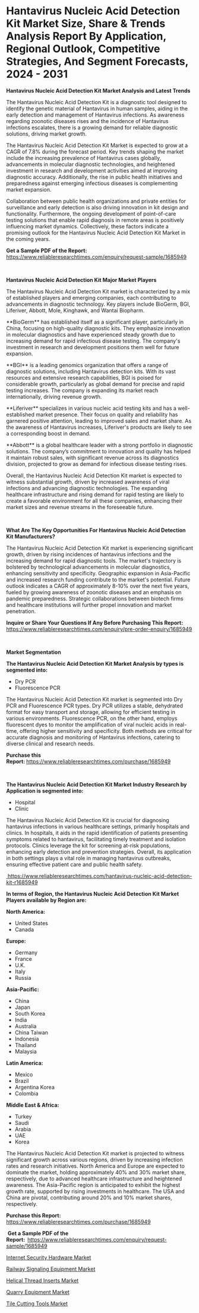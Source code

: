 <p><h1>Hantavirus Nucleic Acid Detection Kit Market Size, Share & Trends Analysis Report By Application, Regional Outlook, Competitive Strategies, And Segment Forecasts, 2024 - 2031</h1></p><p><strong>Hantavirus Nucleic Acid Detection Kit Market Analysis and Latest Trends</strong></p>
<p><p>The Hantavirus Nucleic Acid Detection Kit is a diagnostic tool designed to identify the genetic material of Hantavirus in human samples, aiding in the early detection and management of Hantavirus infections. As awareness regarding zoonotic diseases rises and the incidence of Hantavirus infections escalates, there is a growing demand for reliable diagnostic solutions, driving market growth.</p><p>The Hantavirus Nucleic Acid Detection Kit Market is expected to grow at a CAGR of 7.8% during the forecast period. Key trends shaping the market include the increasing prevalence of Hantavirus cases globally, advancements in molecular diagnostic technologies, and heightened investment in research and development activities aimed at improving diagnostic accuracy. Additionally, the rise in public health initiatives and preparedness against emerging infectious diseases is complementing market expansion.</p><p>Collaboration between public health organizations and private entities for surveillance and early detection is also driving innovation in kit design and functionality. Furthermore, the ongoing development of point-of-care testing solutions that enable rapid diagnosis in remote areas is positively influencing market dynamics. Collectively, these factors indicate a promising outlook for the Hantavirus Nucleic Acid Detection Kit Market in the coming years.</p></p>
<p><strong>Get a Sample PDF of the Report:&nbsp;</strong> <a href="https://www.reliableresearchtimes.com/enquiry/request-sample/1685949?utm_campaign=1424&utm_medium=2&utm_source=Github&utm_content=ia&utm_term=18102024&utm_id=hantavirus-nucleic-acid-detection-kit">https://www.reliableresearchtimes.com/enquiry/request-sample/1685949</a></p>
<p>&nbsp;</p>
<p><strong>Hantavirus Nucleic Acid Detection Kit Major Market Players</strong></p>
<p><p>The Hantavirus Nucleic Acid Detection Kit market is characterized by a mix of established players and emerging companies, each contributing to advancements in diagnostic technology. Key players include BioGerm, BGI, Liferiver, Abbott, Mole, Kinghawk, and Wantai Biopharm.</p><p>**BioGerm** has established itself as a significant player, particularly in China, focusing on high-quality diagnostic kits. They emphasize innovation in molecular diagnostics and have experienced steady growth due to increasing demand for rapid infectious disease testing. The company's investment in research and development positions them well for future expansion.</p><p>**BGI** is a leading genomics organization that offers a range of diagnostic solutions, including Hantavirus detection kits. With its vast resources and extensive research capabilities, BGI is poised for considerable growth, particularly as global demand for precise and rapid testing increases. The company is expanding its market reach internationally, driving revenue growth.</p><p>**Liferiver** specializes in various nucleic acid testing kits and has a well-established market presence. Their focus on quality and reliability has garnered positive attention, leading to improved sales and market share. As the awareness of Hantavirus increases, Liferiver's products are likely to see a corresponding boost in demand.</p><p>**Abbott** is a global healthcare leader with a strong portfolio in diagnostic solutions. The company’s commitment to innovation and quality has helped it maintain robust sales, with significant revenue across its diagnostics division, projected to grow as demand for infectious disease testing rises.</p><p>Overall, the Hantavirus Nucleic Acid Detection Kit market is expected to witness substantial growth, driven by increased awareness of viral infections and advancing diagnostic technologies. The expanding healthcare infrastructure and rising demand for rapid testing are likely to create a favorable environment for all these companies, enhancing their market sizes and revenue streams in the foreseeable future.</p></p>
<p>&nbsp;</p>
<p><strong>What Are The Key Opportunities For Hantavirus Nucleic Acid Detection Kit Manufacturers?</strong></p>
<p><p>The Hantavirus Nucleic Acid Detection Kit market is experiencing significant growth, driven by rising incidences of hantavirus infections and the increasing demand for rapid diagnostic tools. The market's trajectory is bolstered by technological advancements in molecular diagnostics, enhancing sensitivity and specificity. Geographic expansion in Asia-Pacific and increased research funding contribute to the market's potential. Future outlook indicates a CAGR of approximately 8-10% over the next five years, fueled by growing awareness of zoonotic diseases and an emphasis on pandemic preparedness. Strategic collaborations between biotech firms and healthcare institutions will further propel innovation and market penetration.</p></p>
<p><strong>Inquire or Share Your Questions If Any Before Purchasing This Report:</strong> <a href="https://www.reliableresearchtimes.com/enquiry/pre-order-enquiry/1685949?utm_campaign=1424&utm_medium=2&utm_source=Github&utm_content=ia&utm_term=18102024&utm_id=hantavirus-nucleic-acid-detection-kit">https://www.reliableresearchtimes.com/enquiry/pre-order-enquiry/1685949</a></p>
<p>&nbsp;</p>
<p><strong>Market Segmentation</strong></p>
<p><strong>The Hantavirus Nucleic Acid Detection Kit Market Analysis by types is segmented into:</strong></p>
<p><ul><li>Dry PCR</li><li>Fluorescence PCR</li></ul></p>
<p><p>The Hantavirus Nucleic Acid Detection Kit market is segmented into Dry PCR and Fluorescence PCR types. Dry PCR utilizes a stable, dehydrated format for easy transport and storage, allowing for efficient testing in various environments. Fluorescence PCR, on the other hand, employs fluorescent dyes to monitor the amplification of viral nucleic acids in real-time, offering higher sensitivity and specificity. Both methods are critical for accurate diagnosis and monitoring of Hantavirus infections, catering to diverse clinical and research needs.</p></p>
<p><strong>Purchase this Report:&nbsp;</strong><a href="https://www.reliableresearchtimes.com/purchase/1685949?utm_campaign=1424&utm_medium=2&utm_source=Github&utm_content=ia&utm_term=18102024&utm_id=hantavirus-nucleic-acid-detection-kit">https://www.reliableresearchtimes.com/purchase/1685949</a></p>
<p>&nbsp;</p>
<p><strong>The Hantavirus Nucleic Acid Detection Kit Market Industry Research by Application is segmented into:</strong></p>
<p><ul><li>Hospital</li><li>Clinic</li></ul></p>
<p><p>The Hantavirus Nucleic Acid Detection Kit is crucial for diagnosing hantavirus infections in various healthcare settings, primarily hospitals and clinics. In hospitals, it aids in the rapid identification of patients presenting symptoms related to hantavirus, facilitating timely treatment and isolation protocols. Clinics leverage the kit for screening at-risk populations, enhancing early detection and prevention strategies. Overall, its application in both settings plays a vital role in managing hantavirus outbreaks, ensuring effective patient care and public health safety.</p></p>
<p><a href="https://www.reliableresearchtimes.com/hantavirus-nucleic-acid-detection-kit-r1685949?utm_campaign=1424&utm_medium=2&utm_source=Github&utm_content=ia&utm_term=18102024&utm_id=hantavirus-nucleic-acid-detection-kit">&nbsp;https://www.reliableresearchtimes.com/hantavirus-nucleic-acid-detection-kit-r1685949</a></p>
<p><strong>In terms of Region, the Hantavirus Nucleic Acid Detection Kit Market Players available by Region are:</strong></p>
<p>
    <p> <strong> North America: </strong>
        <ul>
            <li>United States</li>
            <li>Canada</li>
        </ul>
        </p> 
    <p> <strong> Europe: </strong>
        <ul>
            <li>Germany</li>
            <li>France</li>
            <li>U.K.</li>
            <li>Italy</li>
            <li>Russia</li>
        </ul>
        </p> 
    <p> <strong> Asia-Pacific: </strong>
        <ul>
            <li>China</li>
            <li>Japan</li>
            <li>South Korea</li>
            <li>India</li>
            <li>Australia</li>
            <li>China Taiwan</li>
            <li>Indonesia</li>
            <li>Thailand</li>
            <li>Malaysia</li>
        </ul>
        </p> 
    <p> <strong> Latin America: </strong>
        <ul>
            <li>Mexico</li>
            <li>Brazil</li>
            <li>Argentina Korea</li>
            <li>Colombia</li>
        </ul>
        </p> 
    <p> <strong> Middle East & Africa: </strong>
        <ul>
            <li>Turkey</li>
            <li>Saudi</li>
            <li>Arabia</li>
            <li>UAE</li>
            <li>Korea</li>
        </ul>
    </p>
    </p>
<p><p>The Hantavirus Nucleic Acid Detection Kit market is projected to witness significant growth across various regions, driven by increasing infection rates and research initiatives. North America and Europe are expected to dominate the market, holding approximately 40% and 30% market share, respectively, due to advanced healthcare infrastructure and heightened awareness. The Asia-Pacific region is anticipated to exhibit the highest growth rate, supported by rising investments in healthcare. The USA and China are pivotal, contributing around 20% and 10% market shares, respectively.</p></p>
<p><strong>Purchase this Report: </strong><a href="https://www.reliableresearchtimes.com/purchase/1685949?utm_campaign=1424&utm_medium=2&utm_source=Github&utm_content=ia&utm_term=18102024&utm_id=hantavirus-nucleic-acid-detection-kit">https://www.reliableresearchtimes.com/purchase/1685949</a></p>
<p>&nbsp;<strong>Get a Sample PDF of the Report:&nbsp;&nbsp;</strong><a href="https://www.reliableresearchtimes.com/enquiry/request-sample/1685949?utm_campaign=1424&utm_medium=2&utm_source=Github&utm_content=ia&utm_term=18102024&utm_id=hantavirus-nucleic-acid-detection-kit">https://www.reliableresearchtimes.com/enquiry/request-sample/1685949</a></p>
<p><strong></strong></p>
<p><p><a href="https://www.linkedin.com/pulse/internet-security-hardware-market-transformation-comparative-mtitf?utm_campaign=1424&utm_medium=2&utm_source=Github&utm_content=ia&utm_term=18102024&utm_id=hantavirus-nucleic-acid-detection-kit">Internet Security Hardware Market</a></p><p><a href="https://www.linkedin.com/pulse/railway-signaling-equipment-market-global-trends-forecast-2024-v8bqf?utm_campaign=1424&utm_medium=2&utm_source=Github&utm_content=ia&utm_term=18102024&utm_id=hantavirus-nucleic-acid-detection-kit">Railway Signaling Equipment Market</a></p><p><a href="https://www.linkedin.com/pulse/helical-thread-inserts-industry-resonance-108-amplification-kuo7f?utm_campaign=1424&utm_medium=2&utm_source=Github&utm_content=ia&utm_term=18102024&utm_id=hantavirus-nucleic-acid-detection-kit">Helical Thread Inserts Market</a></p><p><a href="https://www.linkedin.com/pulse/mapping-quarry-equipment-market-trends-challenges-breakthroughs-vocbc?utm_campaign=1424&utm_medium=2&utm_source=Github&utm_content=ia&utm_term=18102024&utm_id=hantavirus-nucleic-acid-detection-kit">Quarry Equipment Market</a></p><p><a href="https://www.linkedin.com/pulse/tile-cutting-tools-market-global-regional-analysis-focus-region-o6xpf?utm_campaign=1424&utm_medium=2&utm_source=Github&utm_content=ia&utm_term=18102024&utm_id=hantavirus-nucleic-acid-detection-kit">Tile Cutting Tools Market</a></p></p>